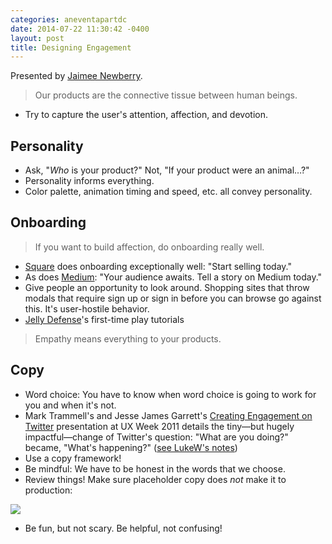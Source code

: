 ```yaml
---
categories: aneventapartdc
date: 2014-07-22 11:30:42 -0400
layout: post
title: Designing Engagement
---
```


Presented by [Jaimee Newberry](http://www.jaimeejaimee.com/).

> Our products are the connective tissue between human beings.

- Try to capture the user's attention, affection, and devotion.


## Personality

- Ask, "_Who_ is your product?" Not, "If your product were an animal…?"
- Personality informs everything.
- Color palette, animation timing and speed, etc. all convey personality.


## Onboarding

> If you want to build affection, do onboarding really well.

- [Square](https://squareup.com/) does onboarding exceptionally well: "Start selling today."
- As does [Medium](https://medium.com/): "Your audience awaits. Tell a story on Medium today."
- Give people an opportunity to look around. Shopping sites that throw modals that require sign up or sign in before you can browse go against this. It's user-hostile behavior.
- [Jelly Defense](http://www.idreams.pl/en/our-products/show/product/14-Jelly-Defense)'s first-time play tutorials

> Empathy means everything to your products.


## Copy

- Word choice: You have to know when word choice is going to work for you and when it's not.
- Mark Trammell's and Jesse James Garrett's [Creating Engagement on Twitter](https://vimeo.com/30151867) presentation at UX Week 2011 details the tiny—but hugely impactful—change of Twitter's question: "What are you doing?" became, "What's happening?" ([see LukeW's notes](http://www.lukew.com/ff/entry.asp?1387))
- Use a copy framework!
- Be mindful: We have to be honest in the words that we choose.
- Review things! Make sure placeholder copy does _not_ make it to production:

[![](http://f.cl.ly/items/2A3r0i1z0j243C302E2K/Image%202014-07-22%20at%2012.04.14%20PM.png)](http://cl.ly/image/3C0N3T0G2E0S)

- Be fun, but not scary. Be helpful, not confusing!
